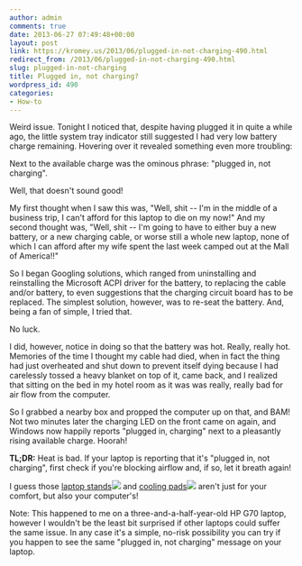 ```yaml
---
author: admin
comments: true
date: 2013-06-27 07:49:48+00:00
layout: post
link: https://kromey.us/2013/06/plugged-in-not-charging-490.html
redirect_from: /2013/06/plugged-in-not-charging-490.html
slug: plugged-in-not-charging
title: Plugged in, not charging?
wordpress_id: 490
categories:
- How-to
---
```


Weird issue. Tonight I noticed that, despite having plugged it in quite a while ago, the little system tray indicator still suggested I had very low battery charge remaining. Hovering over it revealed something even more troubling:

Next to the available charge was the ominous phrase: "plugged in, not charging".

Well, that doesn't sound good!

My first thought when I saw this was, "Well, shit -- I'm in the middle of a business trip, I can't afford for this laptop to die on my now!" And my second thought was, "Well, shit -- I'm going to have to either buy a new battery, or a new charging cable, or worse still a whole new laptop, none of which I can afford after my wife spent the last week camped out at the Mall of America!!"

So I began Googling solutions, which ranged from uninstalling and reinstalling the Microsoft ACPI driver for the battery, to replacing the cable and/or battery, to even suggestions that the charging circuit board has to be replaced. The simplest solution, however, was to re-seat the battery. And, being a fan of simple, I tried that.

No luck.

I did, however, notice in doing so that the battery was hot. Really, really hot. Memories of the time I thought my cable had died, when in fact the thing had just overheated and shut down to prevent itself dying because I had carelessly tossed a heavy blanket on top of it, came back, and I realized that sitting on the bed in my hotel room as it was was really, really bad for air flow from the computer.

So I grabbed a nearby box and propped the computer up on that, and BAM! Not two minutes later the charging LED on the front came on again, and Windows now happily reports "plugged in, charging" next to a pleasantly rising available charge. Hoorah!

**TL;DR:** Heat is bad. If your laptop is reporting that it's "plugged in, not charging", first check if you're blocking airflow and, if so, let it breath again!

I guess those [laptop stands](http://www.amazon.com/s/?_encoding=UTF8&camp=1789&creative=390957&keywords=laptop%20stand&linkCode=ur2&qid=1372367236&rh=i%3Aaps%2Ck%3Alaptop%20stand&tag=sd41net-20)![](https://ir-na.amazon-adsystem.com/e/ir?t=sd41net-20&l=ur2&o=1) and [cooling pads](http://www.amazon.com/s/?_encoding=UTF8&camp=1789&creative=390957&field-keywords=laptop%20cooling%20pad&linkCode=ur2&rh=i%3Aaps%2Ck%3Alaptop%20cooling%20pad&sprefix=laptop%20coolin%2Caps%2C175&tag=sd41net-20&url=search-alias%3Daps)![](https://ir-na.amazon-adsystem.com/e/ir?t=sd41net-20&l=ur2&o=1) aren't just for your comfort, but also your computer's!

Note: This happened to me on a three-and-a-half-year-old HP G70 laptop, however I wouldn't be the least bit surprised if other laptops could suffer the same issue. In any case it's a simple, no-risk possibility you can try if you happen to see the same "plugged in, not charging" message on your laptop.
